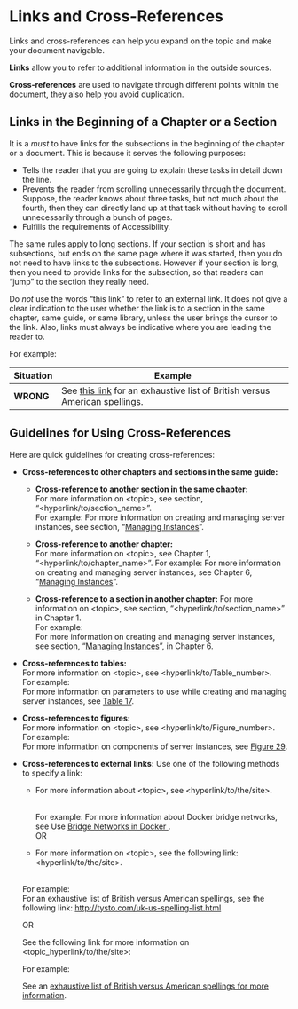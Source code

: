 # Links and Cross-References 

Links and cross-references can help you expand on the topic and make your document navigable. 

**Links** allow you to refer to additional information in the outside sources. 

**Cross-references** are used to navigate through different points within the document, they also help you avoid duplication.

## Links in the Beginning of a Chapter or a Section
It is a _must_ to have links for the subsections in the beginning of the chapter or a document. This is because it serves the following purposes:

- Tells the reader that you are going to explain these tasks in detail down the line.
- Prevents the reader from scrolling unnecessarily through the document.
Suppose, the reader knows about three tasks, but not much about the fourth, then they can directly land up at that task without having to scroll unnecessarily through a bunch of pages.
- Fulfills the requirements of Accessibility. 

The same rules apply to long sections. If your section is short and has subsections, but ends on the same page where it was started, then you do not need to have links to the subsections. However if your section is long, then you need to provide links for the subsection, so that readers can “jump” to the section they really need.

Do _not_ use the words “this link” to refer to an external link. It does not give a clear indication to the user whether the link is to a section in the same chapter, same guide, or same library, unless the user brings the cursor to the link. Also, links must always be indicative where you are leading the reader to.

For example:

Situation | Example
--------| --------
**WRONG**  |See [this link](http://tysto.com/uk-us-spelling-list.html) for an exhaustive list of British versus American spellings.

## Guidelines for Using Cross-References
 
Here are quick guidelines for creating cross-references:

* **Cross-references to other chapters and sections in the same guide:**
  - **Cross-reference to another section in the same chapter:**
   <br>For more information on \<topic>, see section, “<hyperlink/to/section_name>”.
<br>For example:
For more information on creating and managing server instances, see section, “<ins>Managing Instances</ins>”.


  - **Cross-reference to another chapter:**
  <br>For more information on \<topic>, see Chapter 1, “<hyperlink/to/chapter_name>”.
For example:
For more information on creating and managing server instances, see Chapter 6, “<ins>Managing Instances</ins>”.


   - **Cross-reference to a section in another chapter:**
For more information on \<topic>, see section, “<hyperlink/to/section_name>” in Chapter 1.
<br>For example:
<br>For more information on creating and managing server instances, see section, “<ins>Managing Instances</ins>”, in Chapter 6.


* **Cross-references to tables:**
<br>For more information on \<topic>, see <hyperlink/to/Table_number>.
<br>For example:
<br>For more information on parameters to use while creating and managing server instances, see <ins>Table 17</ins>.


* **Cross-references to figures:**
<br>For more information on \<topic>, see <hyperlink/to/Figure_number>.
<br> For example:
<br> For more information on components of server instances, see <ins>Figure 29</ins>.


* **Cross-references to external links:**
Use one of the following methods to specify a link:


  - For more information about \<topic>, see <hyperlink/to/the/site>.

    <br>For example:
    For more information about Docker bridge networks, see Use <ins>Bridge Networks in Docker </ins>.
   <br>OR

   - For more information on \<topic>, see the following link:
<hyperlink/to/the/site>.

    <br>For example:
  <br>For an exhaustive list of British versus American spellings, see the following link:
   http://tysto.com/uk-us-spelling-list.html	

  OR

  See the following link for more information on <topic_hyperlink/to/the/site>:

  For example:

  See an <ins>exhaustive list of British versus American spellings for more information</ins>.
